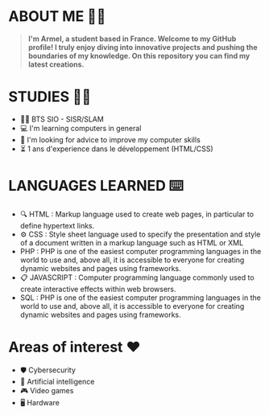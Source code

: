 # **ABOUT ME** 👩‍💻

 > **I'm Armel, a student based in France. Welcome to my GitHub profile! I truly enjoy diving into innovative projects and pushing the boundaries of my knowledge. On this repository you can find my latest creations.**

# **STUDIES** 👨‍🎓

- 👨‍🎓 BTS SIO - SISR/SLAM
- 💻 I'm learning computers in general
- 🤔 I'm looking for advice to improve my computer skills
- ⏳ 1 ans d'experience dans le développement (HTML/CSS)

# **LANGUAGES LEARNED** ⌨️

- 🔍 HTML : Markup language used to create web pages, in particular to define hypertext links.
- ⚙ CSS : Style sheet language used to specify the presentation and style of a document written in a markup language such as HTML or XML
- PHP : PHP is one of the easiest computer programming languages in the world to use and, above all, it is accessible to everyone for creating dynamic websites and pages using frameworks.
- 📋 JAVASCRIPT : Computer programming language commonly used to create interactive effects within web browsers.
- SQL : PHP is one of the easiest computer programming languages in the world to use and, above all, it is accessible to everyone for creating dynamic websites and pages using frameworks.

# **Areas of interest** ❤️

- 🛡️ Cybersecurity
- 🤖 Artificial intelligence
- 🎮 Video games
- 🖥️ Hardware
